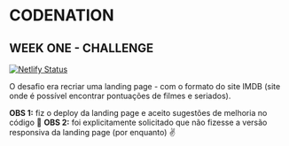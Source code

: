 # CODENATION
## WEEK ONE - CHALLENGE

[![Netlify Status](https://api.netlify.com/api/v1/badges/1e73275e-4699-4441-998d-05a68475dec2/deploy-status)](https://primeiro-desafio-codenation.netlify.com/)


O desafio era recriar uma landing page - com o formato do site IMDB (site onde é possível encontrar pontuações de filmes e seriados).

**OBS 1:** fiz o deploy da landing page e aceito sugestões de melhoria no código 🤝 
**OBS 2:** foi explicitamente solicitado que não fizesse a versão responsiva da landing page (por enquanto) ✌
